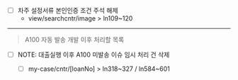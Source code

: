 - [ ] 차주 설정서류 본인인증 조건 주석 해제
	- view/searchcntr/image > ln109~120

***
> A100 자동 발송 개발 이후 처리할 목록
- [ ] NOTE: 대출실행 이후 A100 미발송 이슈 임시 처리 건 삭제
	- [ ] my-case/cntr/[loanNo] > ln318~327 / ln584~601


